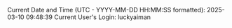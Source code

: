 Current Date and Time (UTC - YYYY-MM-DD HH:MM:SS formatted): 2025-03-10 09:48:39
Current User's Login: luckyaiman
